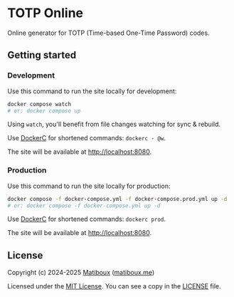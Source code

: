 # TOTP Online

Online generator for TOTP (Time-based One-Time Password) codes.


## Getting started

### Development

Use this command to run the site locally for development:

```sh
docker compose watch
# or: docker compose up
```

Using `watch`, you'll benefit from file changes watching for sync & rebuild.

Use [DockerC](https://github.com/matiboux/dockerc) for shortened commands: `dockerc - @w`.

The site will be available at [http://localhost:8080](http://localhost:8080).

### Production

Use this command to run the site locally for production:

```sh
docker compose -f docker-compose.yml -f docker-compose.prod.yml up -d
# or: docker compose -f docker-compose.yml up -d
```

Use [DockerC](https://github.com/matiboux/dockerc) for shortened commands: `dockerc prod`.

The site will be available at [http://localhost:8080](http://localhost:8080).


## License

Copyright (c) 2024-2025 [Matiboux](https://github.com/matiboux) ([matiboux.me](https://matiboux.me))

Licensed under the [MIT License](https://opensource.org/license/MIT). You can see a copy in the [LICENSE](LICENSE) file.
